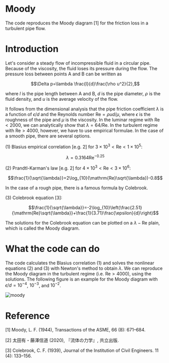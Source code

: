 # Moody
The code reproduces the Moody diagram [1] for the friction loss in a turbulent pipe flow.

# Introduction
Let's consider a steady flow of incompressible fluid in a circular pipe. Because of the viscosity, the fluid loses its pressure during the flow. The pressure loss between points A and B can be written as

$$\Delta p=\lambda \frac{l}{d}\frac{\rho u^2}{2},$$

where $l$ is the pipe length between A and B, $d$ is the pipe diameter, $\rho$ is the fluid density, and $u$ is the average velocity of the flow. 

It follows from the dimensional analysis that the pipe friction coefficient $\lambda$ is a function of $\epsilon/d$ and the Reynolds number $\mathrm{Re}=\rho u d/\mu$, where $\epsilon$ is the roughness of the pipe and $\mu$ is the viscosity. In the luminar regime with $\mathrm{Re}<2000$, we can analytically show that $\lambda=64/\mathrm{Re}$. In the turbulent regime with $\mathrm{Re}>4000$, however, we have to use empirical formulae. In the case of a smooth pipe, there are several options.

(1) Blasius empirical correlation [e.g. 2] for $3\times10^3<\mathrm{Re}<1\times10^5$:

$$\lambda=0.3164\mathrm{Re}^{-0.25}$$

(2) Prandtl-Karman's law [e.g. 2] for $4\times10^3<\mathrm{Re}<3\times10^6$:

$$\frac{1}{\sqrt{\lambda}}=2\log_{10}(\mathrm{Re}\sqrt{\lambda})-0.8$$

In the case of a rough pipe, there is a famous formula by Colebrook.

(3) Colebrook equation [3]:

$$\frac{1}{\sqrt{\lambda}}=-2\log_{10}\left(\frac{2.51}{\mathrm{Re}\sqrt{\lambda}}+\frac{1}{3.71}\frac{\epsilon}{d}\right)$$

The solutions for the Colebrook equation can be plotted on a $\lambda-\mathrm{Re}$ plain, which is called the Moody diagram.

# What the code can do

The code calculates the Blasius correlation (1) and solves the nonlinear equations (2) and (3) with Newton's method to obtain $\lambda$. We can reproduce the Moody diagram in the turbulent regime (i.e. $\mathrm{Re}>4000$), using the solutions. The following figure is an example for the Moody diagram with $\epsilon/d=10^{-4}$, $10^{-3}$, and $10^{-2}$.

![moody](https://github.com/user-attachments/assets/dd31ce0d-77d3-42f3-83f0-c0fc95ba6211)

# Reference
[1] Moody, L. F. (1944), Transactions of the ASME, 66 (8): 671–684.

[2] 太田有・藤澤信道 (2020), 『流体の力学』, 共立出版.

[3] Colebrook, C. F. (1939), Journal of the Institution of Civil Engineers. 11 (4): 133–156.
